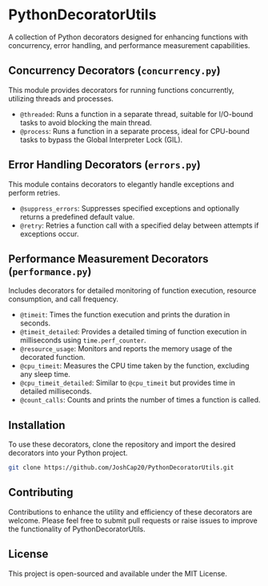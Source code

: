 # PythonDecoratorUtils

A collection of Python decorators designed for enhancing functions with concurrency, error handling, and performance measurement capabilities.

## Concurrency Decorators (`concurrency.py`)

This module provides decorators for running functions concurrently, utilizing threads and processes.

- `@threaded`: Runs a function in a separate thread, suitable for I/O-bound tasks to avoid blocking the main thread.
- `@process`: Runs a function in a separate process, ideal for CPU-bound tasks to bypass the Global Interpreter Lock (GIL).

## Error Handling Decorators (`errors.py`)

This module contains decorators to elegantly handle exceptions and perform retries.

- `@suppress_errors`: Suppresses specified exceptions and optionally returns a predefined default value.
- `@retry`: Retries a function call with a specified delay between attempts if exceptions occur.

## Performance Measurement Decorators (`performance.py`)

Includes decorators for detailed monitoring of function execution, resource consumption, and call frequency.

- `@timeit`: Times the function execution and prints the duration in seconds.
- `@timeit_detailed`: Provides a detailed timing of function execution in milliseconds using `time.perf_counter`.
- `@resource_usage`: Monitors and reports the memory usage of the decorated function.
- `@cpu_timeit`: Measures the CPU time taken by the function, excluding any sleep time.
- `@cpu_timeit_detailed`: Similar to `@cpu_timeit` but provides time in detailed milliseconds.
- `@count_calls`: Counts and prints the number of times a function is called.

## Installation

To use these decorators, clone the repository and import the desired decorators into your Python project.

```sh
git clone https://github.com/JoshCap20/PythonDecoratorUtils.git
```

## Contributing
Contributions to enhance the utility and efficiency of these decorators are welcome. Please feel free to submit pull requests or raise issues to improve the functionality of PythonDecoratorUtils.

## License
This project is open-sourced and available under the MIT License.